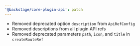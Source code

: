 ```yaml
---
'@backstage/core-plugin-api': patch
---
```


- Removed deprecated option `description` from `ApiRefConfig`
- Removed descriptions from all plugin API refs
- Removed deprecated parameters `path`, `icon`, and `title` in `createRouteRef`
